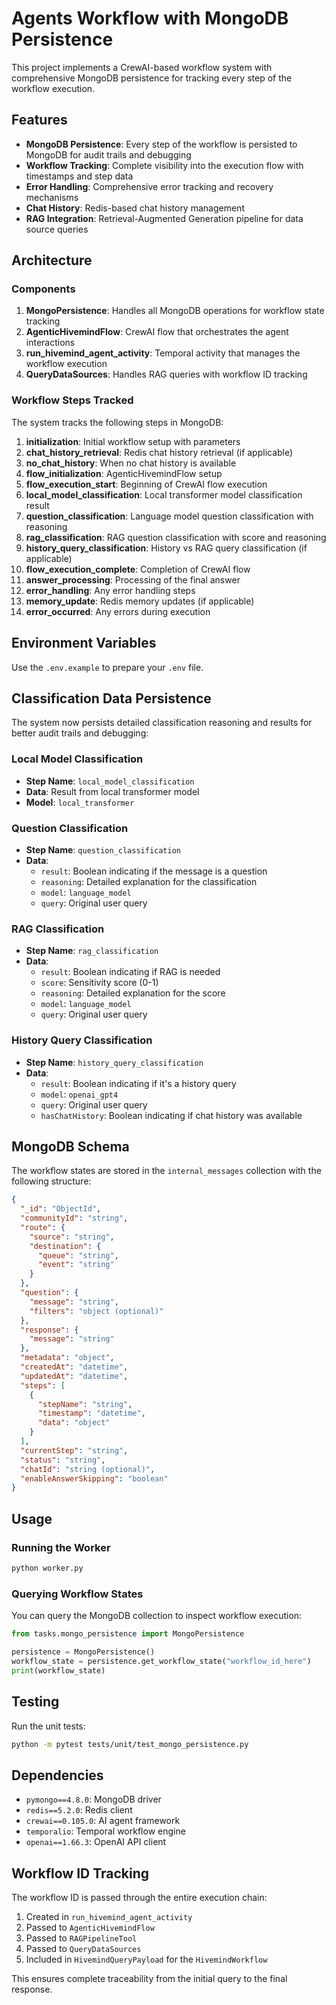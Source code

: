 # Agents Workflow with MongoDB Persistence

This project implements a CrewAI-based workflow system with comprehensive MongoDB persistence for tracking every step of the workflow execution.

## Features

- **MongoDB Persistence**: Every step of the workflow is persisted to MongoDB for audit trails and debugging
- **Workflow Tracking**: Complete visibility into the execution flow with timestamps and step data
- **Error Handling**: Comprehensive error tracking and recovery mechanisms
- **Chat History**: Redis-based chat history management
- **RAG Integration**: Retrieval-Augmented Generation pipeline for data source queries

## Architecture

### Components

1. **MongoPersistence**: Handles all MongoDB operations for workflow state tracking
2. **AgenticHivemindFlow**: CrewAI flow that orchestrates the agent interactions
3. **run_hivemind_agent_activity**: Temporal activity that manages the workflow execution
4. **QueryDataSources**: Handles RAG queries with workflow ID tracking

### Workflow Steps Tracked

The system tracks the following steps in MongoDB:

1. **initialization**: Initial workflow setup with parameters
2. **chat_history_retrieval**: Redis chat history retrieval (if applicable)
3. **no_chat_history**: When no chat history is available
4. **flow_initialization**: AgenticHivemindFlow setup
5. **flow_execution_start**: Beginning of CrewAI flow execution
6. **local_model_classification**: Local transformer model classification result
7. **question_classification**: Language model question classification with reasoning
8. **rag_classification**: RAG question classification with score and reasoning
9. **history_query_classification**: History vs RAG query classification (if applicable)
10. **flow_execution_complete**: Completion of CrewAI flow
11. **answer_processing**: Processing of the final answer
12. **error_handling**: Any error handling steps
13. **memory_update**: Redis memory updates (if applicable)
14. **error_occurred**: Any errors during execution

## Environment Variables

Use the `.env.example` to prepare your `.env` file.

## Classification Data Persistence

The system now persists detailed classification reasoning and results for better audit trails and debugging:

### Local Model Classification
- **Step Name**: `local_model_classification`
- **Data**: Result from local transformer model
- **Model**: `local_transformer`

### Question Classification
- **Step Name**: `question_classification`
- **Data**: 
  - `result`: Boolean indicating if the message is a question
  - `reasoning`: Detailed explanation for the classification
  - `model`: `language_model`
  - `query`: Original user query

### RAG Classification
- **Step Name**: `rag_classification`
- **Data**:
  - `result`: Boolean indicating if RAG is needed
  - `score`: Sensitivity score (0-1)
  - `reasoning`: Detailed explanation for the score
  - `model`: `language_model`
  - `query`: Original user query

### History Query Classification
- **Step Name**: `history_query_classification`
- **Data**:
  - `result`: Boolean indicating if it's a history query
  - `model`: `openai_gpt4`
  - `query`: Original user query
  - `hasChatHistory`: Boolean indicating if chat history was available

## MongoDB Schema

The workflow states are stored in the `internal_messages` collection with the following structure:

```json
{
  "_id": "ObjectId",
  "communityId": "string",
  "route": {
    "source": "string",
    "destination": {
      "queue": "string",
      "event": "string"
    }
  },
  "question": {
    "message": "string",
    "filters": "object (optional)"
  },
  "response": {
    "message": "string"
  },
  "metadata": "object",
  "createdAt": "datetime",
  "updatedAt": "datetime",
  "steps": [
    {
      "stepName": "string",
      "timestamp": "datetime",
      "data": "object"
    }
  ],
  "currentStep": "string",
  "status": "string",
  "chatId": "string (optional)",
  "enableAnswerSkipping": "boolean"
}
```

## Usage

### Running the Worker

```bash
python worker.py
```

### Querying Workflow States

You can query the MongoDB collection to inspect workflow execution:

```python
from tasks.mongo_persistence import MongoPersistence

persistence = MongoPersistence()
workflow_state = persistence.get_workflow_state("workflow_id_here")
print(workflow_state)
```

## Testing

Run the unit tests:

```bash
python -m pytest tests/unit/test_mongo_persistence.py
```

## Dependencies

- `pymongo==4.8.0`: MongoDB driver
- `redis==5.2.0`: Redis client
- `crewai==0.105.0`: AI agent framework
- `temporalio`: Temporal workflow engine
- `openai==1.66.3`: OpenAI API client

## Workflow ID Tracking

The workflow ID is passed through the entire execution chain:

1. Created in `run_hivemind_agent_activity`
2. Passed to `AgenticHivemindFlow`
3. Passed to `RAGPipelineTool`
4. Passed to `QueryDataSources`
5. Included in `HivemindQueryPayload` for the `HivemindWorkflow`

This ensures complete traceability from the initial query to the final response.